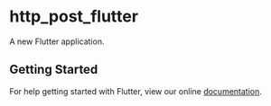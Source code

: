 # http_post_flutter

A new Flutter application.

## Getting Started

For help getting started with Flutter, view our online
[documentation](https://flutter.io/).
